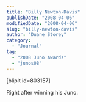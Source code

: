 ```yaml
---
title: "Billy Newton-Davis"
publishDate: "2008-04-06"
modifiedDate: "2008-04-06"
slug: "billy-newton-davis"
author: "Duane Storey"
category:
  - "Journal"
tag:
  - "2008 Juno Awards"
  - "junos08"
---
```


\[blipit id=803157\]

Right after winning his Juno.
